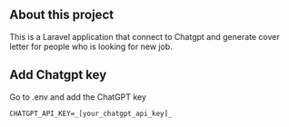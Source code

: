## About this project
This is a Laravel application that connect to Chatgpt and generate cover letter for people who is looking for new job.

## Add Chatgpt key
Go to .env and add the ChatGPT key
```
CHATGPT_API_KEY=_[your_chatgpt_api_key]_
```